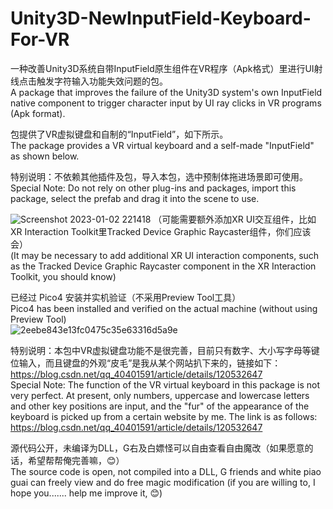# Unity3D-NewInputField-Keyboard-For-VR

一种改善Unity3D系统自带InputField原生组件在VR程序（Apk格式）里进行UI射线点击触发字符输入功能失效问题的包。  
A package that improves the failure of the Unity3D system's own InputField native component to trigger character input by UI ray clicks in VR programs (Apk format).  

包提供了VR虚拟键盘和自制的“InputField”，如下所示。  
The package provides a VR virtual keyboard and a self-made "InputField" as shown below.  

特别说明：不依赖其他插件及包，导入本包，选中预制体拖进场景即可使用。  
Special Note: Do not rely on other plug-ins and packages, import this package, select the prefab and drag it into the scene to use.  

![Screenshot 2023-01-02 221418](https://user-images.githubusercontent.com/32610394/210243194-afb8d2cb-3f48-42fe-9cc7-2d25c8a1041d.png)
（可能需要额外添加XR UI交互组件，比如XR Interaction Toolkit里Tracked Device Graphic Raycaster组件，你们应该会）  
(It may be necessary to add additional XR UI interaction components, such as the Tracked Device Graphic Raycaster component in the XR Interaction Toolkit, you should know)  

已经过 Pico4 安装并实机验证（不采用Preview Tool工具）  
Pico4 has been installed and verified on the actual machine (without using Preview Tool)  
![2eebe843e13fc0475c35e63316d5a9e](https://user-images.githubusercontent.com/32610394/210244091-441fb4fc-35f4-499d-9658-b71b68efe94e.png)


特别说明：本包中VR虚拟键盘功能不是很完善，目前只有数字、大小写字母等键位输入，而且键盘的外观“皮毛”是我从某个网站扒下来的，链接如下：
https://blog.csdn.net/qq_40401591/article/details/120532647  
Special Note: The function of the VR virtual keyboard in this package is not very perfect. At present, only numbers, uppercase and lowercase letters and other key positions are input, and the "fur" of the appearance of the keyboard is picked up from a certain website by me. The link is as follows:
https://blog.csdn.net/qq_40401591/article/details/120532647  

源代码公开，未编译为DLL，G右及白嫖怪可以自由查看自由魔改（如果愿意的话，希望帮帮俺完善嘛，😊）  
The source code is open, not compiled into a DLL, G friends and white piao guai can freely view and do free magic modification (if you are willing to, I hope you....... help me improve it, 😊)  
